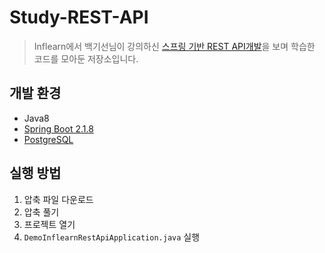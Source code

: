 # Study-REST-API

> Inflearn에서 백기선님이 강의하신 [스프링 기반 REST API개발](https://www.inflearn.com/course/spring_rest-api)을 보며 학습한 코드를 모아둔 저장소입니다.

## 개발 환경
- Java8
- [Spring Boot 2.1.8](https://start.spring.io/)
- [PostgreSQL](https://www.postgresql.org/download/)

## 실행 방법
1. 압축 파일 다운로드
2. 압축 풀기
3. 프로젝트 열기
4. `DemoInflearnRestApiApplication.java` 실행
